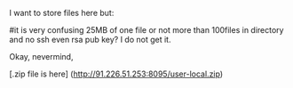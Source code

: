 
I want to store files here but:

#it is very confusing 25MB of one file or not more than 100files in directory and no ssh even rsa pub key? I do not get it.

Okay, nevermind,

 [.zip file is here] (http://91.226.51.253:8095/user-local.zip)
